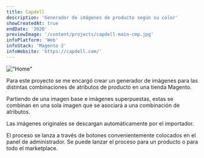 ```yaml
---
title: Capdell
description: 'Generador de imágenes de producto según su color'
showCreatedAt: true
endDate: '2020'
previewImage: '/content/projects/capdell-main-cmp.jpg'
infoPlatform: 'Web'
infoStack: 'Magento 2'
infoWebsite: 'https://capdell.com/'
---
```

!["Home"](/content/projects/capdell-main.jpg)

Para este proyecto se me encargó crear un generador de imágenes para las distintas combinaciones de atributos de producto en una tienda Magento.

Partiendo de una imagen base e imágenes superpuestas, estas se combinan en una sola imagen que se asociará a una combinación de atributos.

Las imágenes originales se descargan automáticamente por el importador.

El proceso se lanza a través de botones convenientemente colocados en el panel de administrador. Se puede lanzar el proceso para un producto o para todo el marketplace.
